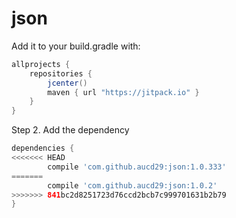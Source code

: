 # json

Add it to your build.gradle with:
```gradle
allprojects {
    repositories {
        jcenter()
        maven { url "https://jitpack.io" }
    }
}
```

Step 2. Add the dependency

```gradle
dependencies {
<<<<<<< HEAD
	    compile 'com.github.aucd29:json:1.0.333'
=======
	    compile 'com.github.aucd29:json:1.0.2'
>>>>>>> 841bc2d8251723d76ccd2bcb7c999701631b2b79
}
```

